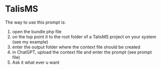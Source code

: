# TalisMS
The way to use this prompt is:  
1. open the bundle php file
2. on the top point it to the root folder of a TalisMS project on your system (see my example)
3. enter the output folder where the context file should be created
4. in ChatGPT, upload the context file and enter the prompt (see prompt file)
5. Ask it what ever u want
